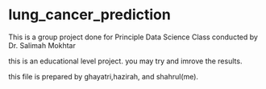 # lung_cancer_prediction
This is a group project done for Principle Data Science Class conducted by Dr. Salimah Mokhtar

this is an educational level project. you may try and imrove the results.

this file is prepared by ghayatri,hazirah, and shahrul(me).

